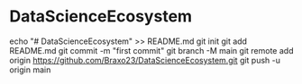 # DataScienceEcosystem
echo "# DataScienceEcosystem" >> README.md
git init
git add README.md
git commit -m "first commit"
git branch -M main
git remote add origin https://github.com/Braxo23/DataScienceEcosystem.git
git push -u origin main
